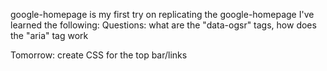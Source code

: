 google-homepage is my first try on replicating the google-homepage
I've learned the following:
Questions: what are the "data-ogsr" tags, how does the "aria" tag work

Tomorrow: create CSS for the top bar/links